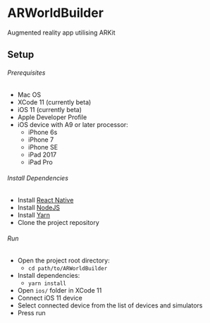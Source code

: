 # ARWorldBuilder

Augmented reality app utilising ARKit

## Setup

###### Prerequisites
* Mac OS
* XCode 11 (currently beta)
* iOS 11 (currently beta)
* Apple Developer Profile
* iOS device with A9 or later processor:
    * iPhone 6s
    * iPhone 7
    * iPhone SE
    * iPad 2017
    * iPad Pro

###### Install Dependencies
* Install [React Native](https://facebook.github.io/react-native/docs/getting-started.html)
* Install [NodeJS](https://nodejs.org/en/)
* Install [Yarn](https://yarnpkg.com/en/)
* Clone the project repository

###### Run
* Open the project root directory:
    * `cd path/to/ARWorldBuilder`
* Install dependencies:
    * `yarn install`
* Open `ios/` folder in XCode 11
* Connect iOS 11 device
* Select connected device from the list of devices and simulators
* Press run
